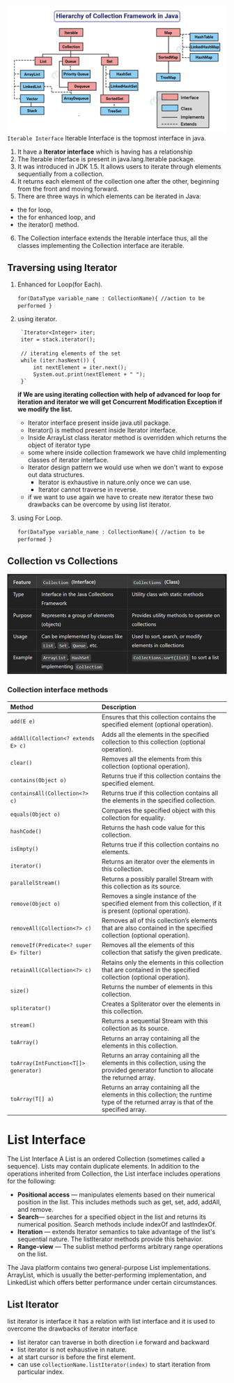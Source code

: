 ![img.png](img.png)
`Iterable Interface`
Iterable Interface is the topmost interface in java.
1. It have a **Iterator interface** which is having has a relationship
2. The Iterable interface is present in java.lang.Iterable package. 
3. It was introduced in JDK 1.5. It allows users to iterate through elements sequentially from a collection. 
4. It returns each element of the collection one after the other, beginning from the front and moving forward. 
5. There are three ways in which elements can be iterated in Java: 

 * the  for loop,
 * the for enhanced loop, and
 * the iterator() method. 
6. The Collection interface extends the Iterable interface thus, all the classes implementing the Collection interface are iterable.

## Traversing using Iterator
1. Enhanced for Loop(for Each).
   
    `for(DataType variable_name : CollectionName){
      //action to be performed
        }`
        
2. using iterator.

        `Iterator<Integer> iter;
        iter = stack.iterator();

        // iterating elements of the set
        while (iter.hasNext()) {
            int nextElement = iter.next();
            System.out.print(nextElement + " ");
        }`
   **if We are using iterating collection with help of advanced for loop for iteration and iterator we will get **Concurrent Modification Exception** if we modify the list.**
   * Iterator interface present inside java.util package.
   * Iterator() is method present inside Iterator interface.
   * Inside ArrayList class iterator method is overridden which returns the object of iterator type
   * some where inside collection framework we have child implementing classes of iterator interface.
   * Iterator design pattern we would use when we don't want to expose out data structures.
     * Iterator is exhaustive in nature.only once we can use.
     * Iterator cannot traverse in reverse.
   * if we want to use again we have to create new iterator these two drawbacks can be overcome by using list  iterator.
   
3. using For Loop.

   `for(DataType variable_name : CollectionName){
     //action to be performed
      }`
## Collection vs Collections
![img_1.png](img_1.png)

### Collection interface methods
| Method | Description |
|:---|:---|
| `add(E e)` | Ensures that this collection contains the specified element (optional operation). |
| `addAll(Collection<? extends E> c)` | Adds all the elements in the specified collection to this collection (optional operation). |
| `clear()` | Removes all the elements from this collection (optional operation). |
| `contains(Object o)` | Returns true if this collection contains the specified element. |
| `containsAll(Collection<?> c)` | Returns true if this collection contains all the elements in the specified collection. |
| `equals(Object o)` | Compares the specified object with this collection for equality. |
| `hashCode()` | Returns the hash code value for this collection. |
| `isEmpty()` | Returns true if this collection contains no elements. |
| `iterator()` | Returns an iterator over the elements in this collection. |
| `parallelStream()` | Returns a possibly parallel Stream with this collection as its source. |
| `remove(Object o)` | Removes a single instance of the specified element from this collection, if it is present (optional operation). |
| `removeAll(Collection<?> c)` | Removes all of this collection’s elements that are also contained in the specified collection (optional operation). |
| `removeIf(Predicate<? super E> filter)` | Removes all the elements of this collection that satisfy the given predicate. |
| `retainAll(Collection<?> c)` | Retains only the elements in this collection that are contained in the specified collection (optional operation). |
| `size()` | Returns the number of elements in this collection. |
| `spliterator()` | Creates a Spliterator over the elements in this collection. |
| `stream()` | Returns a sequential Stream with this collection as its source. |
| `toArray()` | Returns an array containing all the elements in this collection. |
| `toArray(IntFunction<T[]> generator)` | Returns an array containing all the elements in this collection, using the provided generator function to allocate the returned array. |
| `toArray(T[] a)` | Returns an array containing all the elements in this collection; the runtime type of the returned array is that of the specified array. |


# List Interface
The List Interface
A List is an ordered Collection (sometimes called a sequence). Lists may contain duplicate elements. In addition to the operations inherited from Collection, the List interface includes operations for the following:

* **Positional access** — manipulates elements based on their numerical position in the list. This includes methods such as get, set, add, addAll, and remove.
* **Search**— searches for a specified object in the list and returns its numerical position. Search methods include indexOf and lastIndexOf.
* **Iteration** — extends Iterator semantics to take advantage of the list's sequential nature. The listIterator methods provide this behavior.
* **Range-view** — The sublist method performs arbitrary range operations on the list.

The Java platform contains two general-purpose List implementations. ArrayList, which is usually the better-performing implementation, and LinkedList which offers better performance under certain circumstances.

## List Iterator
list iterator is interface it has a relation with list interface and it is used to overcome the drawbacks of 
iterator interface
* list iterator can traverse in both direction i.e forward and backward
* list iterator is not exhaustive in nature.
* at start cursor is before the first element.
* can use `collectionName.listIterator(index)` to start iteration from particular index.


